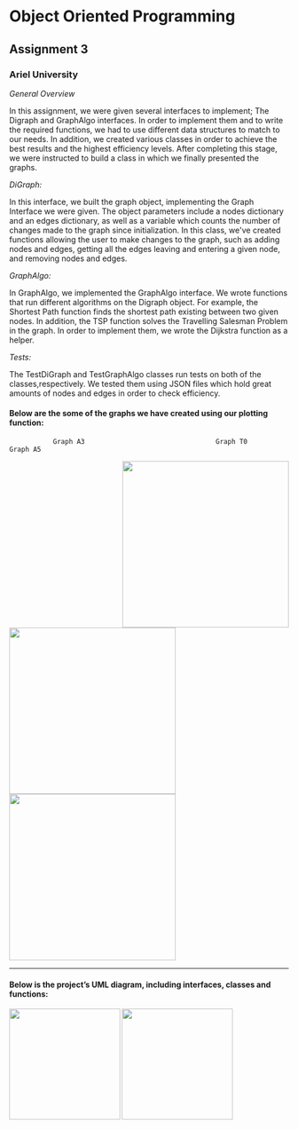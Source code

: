 # Object Oriented Programming

## Assignment 3

### Ariel University

_General Overview_

In this assignment, we were given several interfaces to implement; The Digraph and GraphAlgo interfaces. In order to implement them and to write the required functions, we had to use different data structures to match to our needs. In addition, we created various classes in order to achieve the best results and the highest efficiency levels. After completing this stage, we were instructed to build a class in which we finally presented the graphs.

_DiGraph:_

In this interface, we built the graph object, implementing the Graph Interface we were given. The object parameters include a nodes dictionary and an edges dictionary, as well as a variable which counts the number of changes made to the graph since initialization.
In this class, we've created functions allowing the user to make changes to the graph, such as adding nodes and edges, getting all the edges leaving and entering a given node, and removing nodes and edges.

_GraphAlgo:_

In GraphAlgo, we implemented the GraphAlgo interface. We wrote functions that run different algorithms on the Digraph object. For example, the Shortest Path function finds the shortest path existing between two given nodes. In addition, the TSP function solves the Travelling Salesman Problem in the graph. In order to implement them, we wrote the Dijkstra function as a helper.

_Tests:_

The TestDiGraph and TestGraphAlgo classes run tests on both of the classes,respectively. We tested them using JSON files which hold great amounts of nodes and edges in order to check efficiency.

#### Below are the some of the graphs we have created using our plotting function:
               Graph A3                                 Graph T0                                   Graph A5
<img width="300" img align="right" src="https://user-images.githubusercontent.com/76524924/147476482-1b7ad8d4-302d-414f-8663-bc8a8da8e676.jpeg">

<img width="300" img align="left" src="https://user-images.githubusercontent.com/76524924/147476486-d02f0748-05c6-4dfe-a51e-2feac9deb2ed.jpeg">

<img width="300" img align="center" src="https://user-images.githubusercontent.com/76524924/147476487-7466586c-8294-4023-8ed0-6b99bf334aba.jpeg">


________________________________________________________________________________________________________________________________________



#### Below is the project’s UML diagram, including interfaces, classes and functions:

<img width="200" img align="left" src="https://user-images.githubusercontent.com/76524924/147464647-80187134-1f52-4a0a-ad98-4846851da307.png">
<img width="200" img align="center" src="https://user-images.githubusercontent.com/76524924/147464671-12b04561-bf2a-48e7-84f5-6ca784eba13f.png">
    
